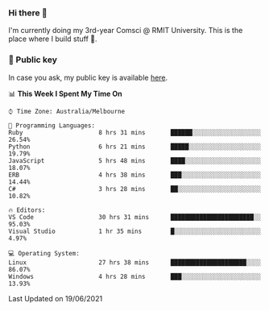 ### Hi there 👋

I'm currently doing my 3rd-year Comsci @ RMIT University. This is the place where I build stuff 👀. 

### 🔑 Public key

In case you ask, my public key is available [here](https://public.auspham.dev/).

<!--START_SECTION:waka-->
📊 **This Week I Spent My Time On** 

```text
⌚︎ Time Zone: Australia/Melbourne

💬 Programming Languages: 
Ruby                     8 hrs 31 mins       ██████░░░░░░░░░░░░░░░░░░░   26.54% 
Python                   6 hrs 21 mins       █████░░░░░░░░░░░░░░░░░░░░   19.79% 
JavaScript               5 hrs 48 mins       ████░░░░░░░░░░░░░░░░░░░░░   18.07% 
ERB                      4 hrs 38 mins       ███░░░░░░░░░░░░░░░░░░░░░░   14.44% 
C#                       3 hrs 28 mins       ██░░░░░░░░░░░░░░░░░░░░░░░   10.82%

🔥 Editors: 
VS Code                  30 hrs 31 mins      ███████████████████████░░   95.03% 
Visual Studio            1 hr 35 mins        █░░░░░░░░░░░░░░░░░░░░░░░░   4.97%

💻 Operating System: 
Linux                    27 hrs 38 mins      █████████████████████░░░░   86.07% 
Windows                  4 hrs 28 mins       ███░░░░░░░░░░░░░░░░░░░░░░   13.93%

```


 Last Updated on 19/06/2021
<!--END_SECTION:waka-->

<!--
**rockmanvnx6/rockmanvnx6** is a ✨ _special_ ✨ repository because its `README.md` (this file) appears on your GitHub profile.

Here are some ideas to get you started:

- 🔭 I’m currently working on ...
- 🌱 I’m currently learning ...
- 👯 I’m looking to collaborate on ...
- 🤔 I’m looking for help with ...
- 💬 Ask me about ...
- 📫 How to reach me: ...
- 😄 Pronouns: ...
- ⚡ Fun fact: ...
-->
